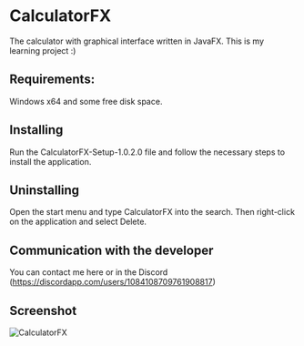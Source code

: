 # CalculatorFX
The calculator with graphical interface written in JavaFX. This is my learning project :)

## Requirements:
Windows x64 and some free disk space.

## Installing
Run the CalculatorFX-Setup-1.0.2.0 file and follow the necessary steps to install the application.

## Uninstalling
Open the start menu and type CalculatorFX into the search. Then right-click on the application and select Delete.

## Communication with the developer
You can contact me here or in the Discord (https://discordapp.com/users/1084108709761908817)

## Screenshot
![CalculatorFX](https://github.com/user-attachments/assets/42309182-1f60-4af3-b0bb-4cbaf7213905)
